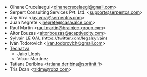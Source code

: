 - Oihane Crucelaegui \<<oihanecrucelaegi@gmail.com>\>
- Serpent Consulting Services Pvt. Ltd. \<<support@serpentcs.com>\>
- Jay Vora \<<jay.vora@serpentcs.com>\>
- Juan Negrete \<<jnegrete@casasalce.com>\>
- Raul Martin \<<raul.martin@braintec-group.com>\>
- Aitor Bouzas \<<aitor.bouzas@adaptivecity.com>\>
- Sylvain LE GAL (<https://twitter.com/legalsylvain>)
- Iván Todorovich \<<ivan.todorovich@gmail.com>\>
- [Tecnativa](https://www.tecnativa.com)
  - Jairo Llopis
  - Víctor Martínez
- Tatiana Deribina \<<tatiana.deribina@spritnit.fi>\>
- Tris Doan \<<tridm@trobz.com>\>
